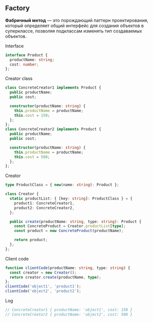 ## Factory
**Фабричный метод** — это порождающий паттерн проектирования, который определяет общий интерфейс для создания объектов в суперклассе, позволяя подклассам изменять тип создаваемых объектов.

Interface
```ts
interface Product {
  productName: string;
  cost: number;
};
```
Creator class
```ts
class ConcreteCreator1 implements Product {
  public productName;
  public cost;

  constructor(productName: string) {
    this.productName = productName;
    this.cost = 150;
  };
};
class ConcreteCreator2 implements Product {
  public productName;
  public cost;

  constructor(productName: string) {
    this.productName = productName;
    this.cost = 500;
  };
};
```
Creator
```ts
type ProductClass = { new(name: string): Product };

class Creator {
  static productList: { [key: string]: ProductClass } = {
    product1: ConcreteCreator1,
    product2: ConcreteCreator2,
  };

  public create(productName: string, type: string): Product {
    const ConcreteProduct = Creator.productList[type];
    const product = new ConcreteProduct(productName);

    return product;
  };
};
```
Client code
```ts
function clientCode(productName: string, type: string) {
  const creator = new Creator();
  return creator.create(productName, type);
};
clientCode('object1', 'product1');
clientCode('object2', 'product2');
```
Log
```ts
// ConcreteCreator1 { productName: 'object1', cost: 150 }
// ConcreteCreator2 { productName: 'object2', cost: 500 }
```
